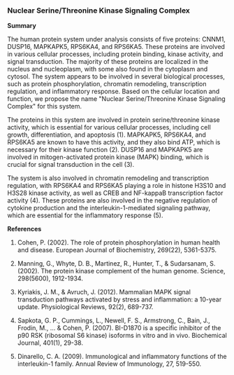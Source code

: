 ### Nuclear Serine/Threonine Kinase Signaling Complex

**Summary**

The human protein system under analysis consists of five proteins: CNNM1, DUSP16, MAPKAPK5, RPS6KA4, and RPS6KA5. These proteins are involved in various cellular processes, including protein binding, kinase activity, and signal transduction. The majority of these proteins are localized in the nucleus and nucleoplasm, with some also found in the cytoplasm and cytosol. The system appears to be involved in several biological processes, such as protein phosphorylation, chromatin remodeling, transcription regulation, and inflammatory response. Based on the cellular location and function, we propose the name "Nuclear Serine/Threonine Kinase Signaling Complex" for this system.

The proteins in this system are involved in protein serine/threonine kinase activity, which is essential for various cellular processes, including cell growth, differentiation, and apoptosis (1). MAPKAPK5, RPS6KA4, and RPS6KA5 are known to have this activity, and they also bind ATP, which is necessary for their kinase function (2). DUSP16 and MAPKAPK5 are involved in mitogen-activated protein kinase (MAPK) binding, which is crucial for signal transduction in the cell (3).

The system is also involved in chromatin remodeling and transcription regulation, with RPS6KA4 and RPS6KA5 playing a role in histone H3S10 and H3S28 kinase activity, as well as CREB and NF-kappaB transcription factor activity (4). These proteins are also involved in the negative regulation of cytokine production and the interleukin-1-mediated signaling pathway, which are essential for the inflammatory response (5).

**References**

1. Cohen, P. (2002). The role of protein phosphorylation in human health and disease. European Journal of Biochemistry, 269(22), 5361-5375.

2. Manning, G., Whyte, D. B., Martinez, R., Hunter, T., & Sudarsanam, S. (2002). The protein kinase complement of the human genome. Science, 298(5600), 1912-1934.

3. Kyriakis, J. M., & Avruch, J. (2012). Mammalian MAPK signal transduction pathways activated by stress and inflammation: a 10-year update. Physiological Reviews, 92(2), 689-737.

4. Sapkota, G. P., Cummings, L., Newell, F. S., Armstrong, C., Bain, J., Frodin, M., ... & Cohen, P. (2007). BI-D1870 is a specific inhibitor of the p90 RSK (ribosomal S6 kinase) isoforms in vitro and in vivo. Biochemical Journal, 401(1), 29-38.

5. Dinarello, C. A. (2009). Immunological and inflammatory functions of the interleukin-1 family. Annual Review of Immunology, 27, 519-550.